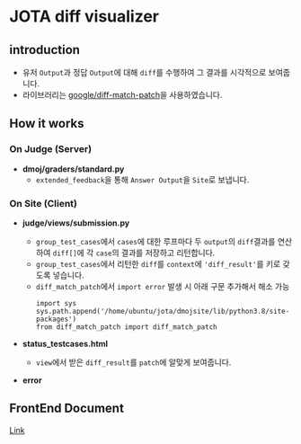 # JOTA diff visualizer

## introduction
* 유저 `Output`과 정답 `Output`에 대해 `diff`를 수행하여 그 결과를 시각적으로 보여줍니다.
* 라이브러리는 [google/diff-match-patch](https://github.com/google/diff-match-patch)을 사용하였습니다.

## How it works
### On Judge (Server)
* **dmoj/graders/standard.py**
    * `extended_feedback`을 통해 `Answer Output`을 `Site`로 보냅니다.

### On Site (Client)
* **judge/views/submission.py**
    * `group_test_cases`에서 `cases`에 대한 루프마다 두 `output`의 `diff`결과를 연산하여 `diff[]`에 각 `case`의 결과를 저장하고 리턴합니다.
    * `group_test_cases`에서 리턴한 `diff`를 `context`에 `'diff_result'`를 키로 갖도록 넣습니다.
    * `diff_match_patch`에서 `import error` 발생 시 아래 구문 추가해서 해소 가능
        ```
        import sys
        sys.path.append('/home/ubuntu/jota/dmojsite/lib/python3.8/site-packages')
        from diff_match_patch import diff_match_patch
        ```
* **status_testcases.html**
    * `view`에서 받은 `diff_result`를 `patch`에 알맞게 보여줍니다.

* **error**
    

## FrontEnd Document
[Link](https://github.com/hyunchan-park/JOTA-dmoj-online-judge/blob/master/docs/FrontVisualization.md)
